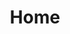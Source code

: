 ---
title: Home
en:
  sections:
    - type: hero_section
      title: Welcome to the Engineering Students Society
      subtitle: >-
        The Engineering Students' Society is an organization run by students, for students. Our aim is to provide you, a uOttawa engineering student, with services, fun events, and much more! Want to know more? Click below for more information!
      actions:
        - label: Learn More
          url: /about/who-are-we
          style: primary
        - label: Get Involved
          url: /about/join-our-team
          style: secondary
      align: left
      image: images/site-drawing.svg
      image_alt: SITE Building Drawing
      image_position: right
      has_background: true
      background:
        background_color: white

    - type: banner_section
      slides:
        - src/data/banner-slides/slide-1.yaml
        - src/data/banner-slides/slide-2.yaml
        - src/data/banner-slides/slide-3.yaml
        # - src/data/banner-slides/slide-4.yaml

    - type: page_map_section
      title: Quick Access
      cards:
        - title: Important Documents
          description: >-
            Want to know more about the ESS’ constitution? Curious about our internal operations? Click here to access all the ESS’ most important documents!
          icon: documents_icon
          link: /resources/important-documents
  
        - title: Office Hours
          description: >-
            Want to know when you can purchase some patches or print your documents? Click here to access ESS office hours!
          icon: office-hours_icon
          link: /resources/office-hours
          
        - title: Services
          description: >-
            Need to rent a locker? Want to buy some cool ESS merch? Click here to learn about the services available to you as an ESS member!
          icon: services_icon
          link: /services

fr:
  sections:
    - type: hero_section
      title: Bienvenue à l'association des étudiants en génie
      subtitle: >-
        L’Association des étudiants en génie est une organisation dirigée par des étudiants, pour des étudiants. Notre objectif est de vous offrir, en tant qu'étudiant en génie de l'Université d'Ottawa, des services, des événements amusants et bien plus encore! Vous voulez en savoir plus? Cliquez ci-dessous pour plus d'informations!
      actions:
        - label: Apprendre plus
          url: /about/who-are-we
          style: primary
        - label: Impliquez-vous
          url: /about/join-our-team
          style: secondary
      align: left
      image: images/site-drawing.svg
      image_alt: SITE Building Drawing
      image_position: right
      has_background: true
      background:
        background_color: white
        
    - type: banner_section
      slides:
        # - src/data/banner-slides/slide-1.yaml
        - src/data/banner-slides/slide-2.yaml
        - src/data/banner-slides/slide-3.yaml
        # - src/data/banner-slides/slide-4.yaml

    - type: page_map_section
      title: Accès rapide
      cards:
        - title: Document Importants
          description: >-
            Voulez-vous en savoir plus sur la constitution de l’AÉG ? Êtes-vous curieux de connaître nos opérations internes ? Cliquez ici pour accèder toutes les documents importants de l’AÉG!
          icon: documents_icon
          link: /resources/important-documents
  
        - title: Ressources
          description: >-
            Vous voulez savoir quand vous pouvez acheter des patchs ou imprimer vos documents ? Cliquez ici pour accéder aux heures de bureau de l'ESS !
          icon: office-hours_icon
          link: /resources/office-hours
          
        - title: Services
          description: >-
            Vous avez besoin de louer un casier ? Voulez-vous acheter de la marchandise AÉG ? Cliquez ici pour en apprendre plus au sujet des services disponibles à vous comme membre de l’AÉG!
          icon: services_icon
          link: /services      
          
seo:
  title: ESS/AEG
  description: Welcome to the Engineering Student Society website
  extra:
    - name: 'og:type'
      value: website
      keyName: property
    - name: 'og:title'
      value: Welcome to uOttawa's Engineering Student Society website
      keyName: property
    - name: 'og:description'
      value: The Engineering Students' Society is an organization run by students, for students. Our aim is to provide you, a uOttawa engineering student, with services, fun events, and much more! Want to know more? Click below for more information!
      keyName: property
    - name: 'og:image'
      value: images/ess-logo.jpeg
      keyName: property
      relativeUrl: true
    - name: 'twitter:card'
      value: summary_large_image
    - name: 'twitter:title'
      value: Welcome to uOttawa's Engineering Student Society website
    - name: 'twitter:description'
      value: The Engineering Students' Society is an organization run by students, for students. Our aim is to provide you, a uOttawa engineering student, with services, fun events, and much more! Want to know more? Click below for more information!
    - name: 'twitter:image'
      value: images/ess-logo.jpeg
      relativeUrl: true

template: advanced
---
